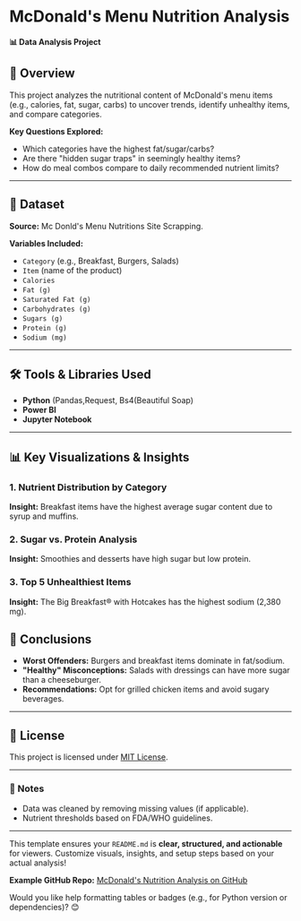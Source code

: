 # **McDonald's Menu Nutrition Analysis**  
**📊 Data Analysis Project**  

## **📌 Overview**  
This project analyzes the nutritional content of McDonald's menu items (e.g., calories, fat, sugar, carbs) to uncover trends, identify unhealthy items, and compare categories.  

**Key Questions Explored:**  
- Which categories have the highest fat/sugar/carbs?  
- Are there "hidden sugar traps" in seemingly healthy items?  
- How do meal combos compare to daily recommended nutrient limits?  

---

## **📂 Dataset**  
**Source:** Mc Donld's Menu Nutritions Site Scrapping.

**Variables Included:**  
- `Category` (e.g., Breakfast, Burgers, Salads)  
- `Item` (name of the product)  
- `Calories`  
- `Fat (g)`  
- `Saturated Fat (g)`  
- `Carbohydrates (g)`  
- `Sugars (g)`  
- `Protein (g)`  
- `Sodium (mg)`  

---

## **🛠️ Tools & Libraries Used**  
- **Python** (Pandas,Request, Bs4(Beautiful Soap)  
- **Power BI**
- **Jupyter Notebook**

---

## **📊 Key Visualizations & Insights**  
### **1. Nutrient Distribution by Category**  

**Insight:** Breakfast items have the highest average sugar content due to syrup and muffins.  

### **2. Sugar vs. Protein Analysis**  

**Insight:** Smoothies and desserts have high sugar but low protein.  

### **3. Top 5 Unhealthiest Items**  

**Insight:** The Big Breakfast® with Hotcakes has the highest sodium (2,380 mg).  


## **📝 Conclusions**  
- **Worst Offenders:** Burgers and breakfast items dominate in fat/sodium.  
- **"Healthy" Misconceptions:** Salads with dressings can have more sugar than a cheeseburger.  
- **Recommendations:** Opt for grilled chicken items and avoid sugary beverages.  

---

## **📜 License**  
This project is licensed under [MIT License](LICENSE).  

---

### **📌 Notes**  
- Data was cleaned by removing missing values (if applicable).  
- Nutrient thresholds based on FDA/WHO guidelines.  

---

This template ensures your `README.md` is **clear, structured, and actionable** for viewers. Customize visuals, insights, and setup steps based on your actual analysis!  

**Example GitHub Repo:** [McDonald's Nutrition Analysis on GitHub](https://github.com/yourusername/mcdonalds-nutrition-analysis)  

Would you like help formatting tables or badges (e.g., for Python version or dependencies)? 😊
